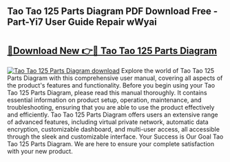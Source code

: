 ## Tao Tao 125 Parts Diagram PDF Download Free - Part-Yi7 User Guide Repair wWyai

# <h2><a href="http://dfpl8r.blite.top/?on=Tao+Tao+125+Parts+Diagram">🔗Download New 👉🔴 Tao Tao 125 Parts Diagram</a></h2>

[![Tao Tao 125 Parts Diagram download](https://i.imgur.com/lujVjoI.png)](http://dfpl8r.blite.top/?on=Tao+Tao+125+Parts+Diagram)
Explore the world of Tao Tao 125 Parts Diagram with this comprehensive user manual, covering all aspects of the product's features and functionality. Before you begin using your Tao Tao 125 Parts Diagram, please read this manual thoroughly. It contains essential information on product setup, operation, maintenance, and troubleshooting, ensuring that you are able to use the product effectively and efficiently. Tao Tao 125 Parts Diagram offers users an extensive range of advanced features, including virtual private network, automatic data encryption, customizable dashboard, and multi-user access, all accessible through the sleek and customizable interface. Your Success is Our Goal Tao Tao 125 Parts Diagram. We are here to ensure your complete satisfaction with your new product.
